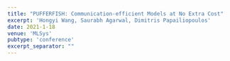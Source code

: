 ```yaml
---
title: "PUFFERFISH: Communication-efficient Models at No Extra Cost"
excerpt: 'Hongyi Wang, Saurabh Agarwal, Dimitris Papailiopoulos'
date: 2021-1-18
venue: 'MLSys'
pubtype: 'conference'
excerpt_separator: ""
---
```


